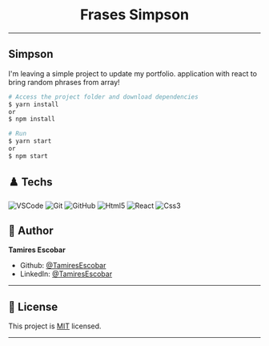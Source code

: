 <h1 align="center"> Frases Simpson </h1>

---

## Simpson

I'm leaving a simple project to update my portfolio.
application with react to bring random phrases from array!


```bash
# Access the project folder and download dependencies
$ yarn install
or
$ npm install
```

```bash
# Run
$ yarn start
or
$ npm start
```




## ♟️ Techs


![VSCode](https://img.shields.io/badge/-VSCode-0085D1?style=flat-square&logo=visual-studio-code&logoColor=white)
![Git](https://img.shields.io/badge/-Git-F05032?style=flat-square&logo=git&logoColor=white)
![GitHub](https://img.shields.io/badge/-GitHub-212121?style=flat-square&logo=GitHub&logoColor=white)
![Html5](https://img.shields.io/badge/-Html5-DD4B25?style=flat-square&logo=Html5&logoColor=white)
![React](https://img.shields.io/badge/-React-black?style=flat-square&logo=React&logoColor=2F74C0)
![Css3](https://img.shields.io/badge/-Css3%20-pink?style=flat-square&logo=Css3)




## 🖤 Author

**Tamires Escobar**

- Github: [@TamiresEscobar](https://github.com/Tamires-Escobar)
- LinkedIn: [@TamiresEscobar](https://www.linkedin.com/in/tamires-escobar-b5778399/)

---

## 📝 License
This project is [MIT](https://opensource.org/licenses/MIT) licensed.

---
